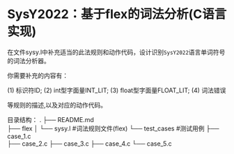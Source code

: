 # SysY2022：基于flex的词法分析(C语言实现)

在文件sysy.l中补充适当的此法规则和动作代码，设计识别`SysY2022`语言单词符号的词法分析器。

你需要补充的内容有：<p>
(1) 标识符ID;
(2) int型字面量INT_LIT;
(3) float型字面量FLOAT_LIT;
(4) 词法错误

等规则的描述,以及对应的动作代码。

目录结构：
.
├── README.md   
├── flex
│   └── sysy.l     #词法规则文件(flex)
└── test_cases     #测试用例
    ├── case_1.c   
    ├── case_2.c
    ├── case_3.c
    ├── case_4.c
    └── case_5.c
    
    
